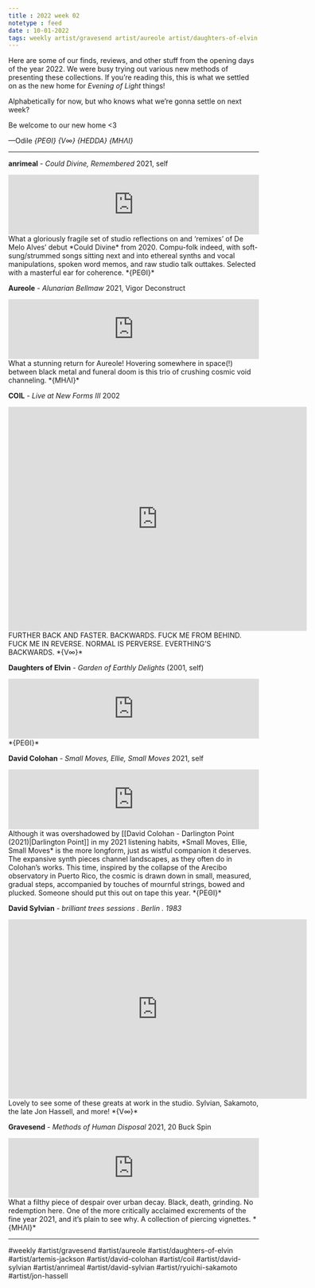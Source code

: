 ```yaml
---
title : 2022 week 02
notetype : feed
date : 10-01-2022
tags: weekly artist/gravesend artist/aureole artist/daughters-of-elvin artist/david-colohan artist/coil artist/anrimeal artist/david-sylvian artist/jon-hassell artist/ryuichi-sakamoto
---
```


Here are some of our finds, reviews, and other stuff from the opening days of the year 2022. We were busy trying out various new methods of presenting these collections. If you’re reading this, this is what we settled on as the new home for *Evening of Light* things!

Alphabetically for now, but who knows what we’re gonna settle on next week?

Be welcome to our new home <3

—Odile 
*{ΡΕΘΙ}* *{V∞}* *{HEDDA} {ΜΗΛΙ}*

---

**anrimeal** - *Could Divine, Remembered*
2021, self
<iframe style="border: 0; width: 100%; height: 120px;" src="https://bandcamp.com/EmbeddedPlayer/album=3121862617/size=large/bgcol=333333/linkcol=ffffff/tracklist=false/artwork=small/transparent=true/" seamless><a href="https://anrimeal.bandcamp.com/album/could-divine-remembered">Could Divine, Remembered by anrimeal</a></iframe>
What a gloriously fragile set of studio reflections on and ‘remixes’ of De Melo Alves’ debut *Could Divine* from 2020. Compu-folk indeed, with soft-sung/strummed songs sitting next and into ethereal synths and vocal manipulations, spoken word memos, and raw studio talk outtakes. Selected with a masterful ear for coherence.
*{ΡΕΘΙ}*

**Aureole** - *Alunarian Bellmaw*
2021, Vigor Deconstruct
<iframe style="border: 0; width: 100%; height: 120px;" src="https://bandcamp.com/EmbeddedPlayer/album=2844372934/size=large/bgcol=333333/linkcol=ffffff/tracklist=false/artwork=small/transparent=true/" seamless><a href="https://markovsoroka.bandcamp.com/album/alunarian-bellmaw">Alunarian Bellmaw by Aureole</a></iframe>
What a stunning return for Aureole! Hovering somewhere in space(!) between black metal and funeral doom is this trio of crushing cosmic void channeling.
*{ΜΗΛΙ}*


**COIL** - *Live at New Forms III*
2002
<iframe src="https://archive.org/embed/Coil_NewFormsIII_TheateraanhetSpui_DenHaag_TheNetherlands_June72002_EDIT2" width="600" height="450" frameborder="0" webkitallowfullscreen="true" mozallowfullscreen="true" allowfullscreen></iframe>
FURTHER BACK AND FASTER.
BACKWARDS.
FUCK ME FROM BEHIND.
FUCK ME IN REVERSE.
NORMAL IS PERVERSE.
EVERTHING’S BACKWARDS.
*{V∞}*


**Daughters of Elvin** - *Garden of Earthly Delights*
(2001, self)
<iframe style="border: 0; width: 100%; height: 120px;" src="https://bandcamp.com/EmbeddedPlayer/album=1952733963/size=large/bgcol=333333/linkcol=ffffff/tracklist=false/artwork=small/transparent=true/" seamless><a href="https://daughtersofelvin.bandcamp.com/album/garden-of-earthly-delights">Garden of Earthly Delights by Daughters of Elvin</a></iframe>
*{ΡΕΘΙ}*


**David Colohan** - *Small Moves, Ellie, Small Moves*
2021, self
<iframe style="border: 0; width: 100%; height: 120px;" src="https://bandcamp.com/EmbeddedPlayer/album=1361001808/size=large/bgcol=333333/linkcol=e99708/tracklist=false/artwork=small/transparent=true/" seamless><a href="https://davidcolohan.bandcamp.com/album/small-moves-ellie-small-moves">Small Moves, Ellie, Small Moves by David Colohan</a></iframe>
Although it was overshadowed by [[David Colohan - Darlington Point (2021)|Darlington Point]] in my 2021 listening habits, *Small Moves, Ellie, Small Moves* is the more longform, just as wistful companion it deserves. The expansive synth pieces channel landscapes, as they often do in Colohan’s works. This time, inspired by the collapse of the Arecibo observatory in Puerto Rico, the cosmic is drawn down in small, measured, gradual steps, accompanied by touches of mournful strings, bowed and plucked. Someone should put this out on tape this year.
*{ΡΕΘΙ}*


**David Sylvian** - *brilliant trees sessions . Berlin . 1983*
<iframe src="https://player.vimeo.com/video/575291448?h=1874bdcf17" width="600" height="360" frameborder="0" allow="autoplay; fullscreen; picture-in-picture" allowfullscreen></iframe>
Lovely to see some of these greats at work in the studio. Sylvian, Sakamoto, the late Jon Hassell, and more!
*{V∞}*


**Gravesend** - *Methods of Human Disposal*
2021, 20 Buck Spin
<iframe style="border: 0; width: 100%; height: 120px;" src="https://bandcamp.com/EmbeddedPlayer/album=3243627637/size=large/bgcol=333333/linkcol=ffffff/tracklist=false/artwork=small/transparent=true/" seamless><a href="https://listen.20buckspin.com/album/methods-of-human-disposal">Methods Of Human Disposal by Gravesend</a></iframe>
What a filthy piece of despair over urban decay. Black, death, grinding. No redemption here. One of the more critically acclaimed excrements of the fine year 2021, and it’s plain to see why. A collection of piercing vignettes.
*{ΜΗΛΙ}*

---

#weekly #artist/gravesend #artist/aureole #artist/daughters-of-elvin #artist/artemis-jackson #artist/david-colohan #artist/coil #artist/david-sylvian #artist/anrimeal #artist/david-sylvian #artist/ryuichi-sakamoto #artist/jon-hassell
